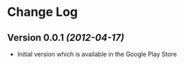 Change Log
===============================================================================

Version 0.0.1 *(2012-04-17)*
----------------------------
* Initial version which is available in the Google Play Store
